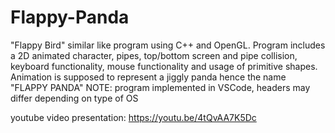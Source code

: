 # Flappy-Panda
"Flappy Bird" similar like program using C++ and OpenGL. Program includes a 2D animated character, pipes, top/bottom screen and pipe collision, keyboard functionality, mouse functionality and usage of primitive shapes. Animation is supposed to represent a jiggly panda hence the name "FLAPPY PANDA"
NOTE: program implemented in VSCode, headers may differ depending on type of OS

youtube video presentation: https://youtu.be/4tQvAA7K5Dc
